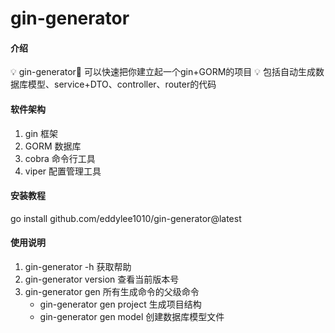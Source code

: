 # gin-generator

#### 介绍
💡 gin-generator🐔 可以快速把你建立起一个gin+GORM的项目
💡 包括自动生成数据库模型、service+DTO、controller、router的代码

#### 软件架构
1. gin 框架
2. GORM 数据库
3. cobra 命令行工具
4. viper 配置管理工具


#### 安装教程

go install github.com/eddylee1010/gin-generator@latest

#### 使用说明

1. gin-generator -h 获取帮助
2. gin-generator version 查看当前版本号
3. gin-generator gen 所有生成命令的父级命令
   * gin-generator gen project 生成项目结构
   * gin-generator gen model 创建数据库模型文件
